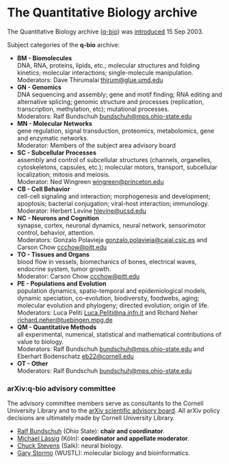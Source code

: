 

The Quantitative Biology archive
================================

The Quantitative Biology archive ([q-bio](/archive/q-bio)) was [introduced](q-bio_announce) 15 Sep 2003.

Subject categories of the **q-bio** archive:

*   **BM - Biomolecules**  
    DNA, RNA, proteins, lipids, etc.; molecular structures and folding kinetics; molecular interactions; single-molecule manipulation.  
    Moderators: Dave Thirumalai <thirum@glue.umd.edu>
*   **GN - Genomics**  
    DNA sequencing and assembly; gene and motif finding; RNA editing and alternative splicing; genomic structure and processes (replication, transcription, methylation, etc); mutational processes.  
    Moderators: Ralf Bundschuh <bundschuh@mps.ohio-state.edu>
*   **MN - Molecular Networks**  
    gene regulation, signal transduction, proteomics, metabolomics, gene and enzymatic networks.  
    Moderator: Members of the subject area advisory board
*   **SC - Subcellular Processes**  
    assembly and control of subcellular structures (channels, organelles, cytoskeletons, capsules, etc.); molecular motors, transport, subcellular localization; mitosis and meiosis.  
    Moderator: Ned Wingreen <wingreen@princeton.edu>
*   **CB - Cell Behavior**  
    cell-cell signaling and interaction; morphogenesis and development; apoptosis; bacterial conjugation; viral-host interaction; immunology.  
    Moderator: Herbert Levine <hlevine@ucsd.edu>
*   **NC - Neurons and Cognition**  
    synapse, cortex, neuronal dynamics, neural network, sensorimotor control, behavior, attention.  
    Moderators: Gonzalo Polavieja <gonzalo.polavieja@cajal.csic.es> and Carson Chow <ccchow@pitt.edu>
*   **TO - Tissues and Organs**  
    blood flow in vessels, biomechanics of bones, electrical waves, endocrine system, tumor growth.  
    Moderator: Carson Chow <ccchow@pitt.edu>
*   **PE - Populations and Evolution**  
    population dynamics, spatio-temporal and epidemiological models, dynamic speciation, co-evolution, biodiversity, foodwebs, aging; molecular evolution and phylogeny; directed evolution; origin of life.  
    Moderators: Luca Peliti <Luca.Peliti@na.infn.it> and Richard Neher <richard.neher@tuebingen.mpg.de>
*   **QM - Quantitative Methods**  
    all experimental, numerical, statistical and mathematical contributions of value to biology.  
    Moderators: Ralf Bundschuh <bundschuh@mps.ohio-state.edu> and Eberhart Bodenschatz <eb22@cornell.edu>
*   **OT - Other**  
    Moderators: Ralf Bundschuh <bundschuh@mps.ohio-state.edu>

### arXiv:q-bio advisory committee

The advisory committee members serve as consultants to the Cornell University Library and to the [arXiv scientific advisory board](/help/scientific_ad_board). All arXiv policy decisions are ultimately made by Cornell University Library.

*   [Ralf Bundschuh](http://bioserv.mps.ohio-state.edu/~rbund/) (Ohio State): **chair and coordinator**.
*   [Michael Lässig](http://www.thp.Uni-Koeln.DE/~lassig/) (Köln): **coordinator and appellate moderator**.
*   [Chuck Stevens](http://www.salk.edu/faculty/stevens.html) (Salk): neural biology.
*   [Gary Stormo](http://ural.wustl.edu/stormo.html) (WUSTL): molecular biology and bioinformatics.
